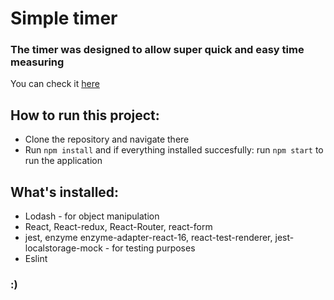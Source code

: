 # Simple timer

### The timer was designed to allow super quick and easy time measuring

You can check it [here](https://arkadiuszpasek.github.io/timer/#/)

## How to run this project:

- Clone the repository and navigate there
- Run `npm install` and if everything installed succesfully: run `npm start` to run the application

## What's installed:

- Lodash - for object manipulation
- React, React-redux, React-Router, react-form
- jest, enzyme enzyme-adapter-react-16, react-test-renderer, jest-localstorage-mock - for testing purposes
- Eslint

### :)
